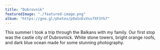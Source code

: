 ```yaml
---
title: "Dubrovnik"
featuredImage: "./featured-image.png"
album: "https://goo.gl/photos/p9aSnEvXssfXF3Yk7"
---
```

This summer I took a trip through the Balkans with my family. Our first stop was the castle city of Dubrovnick.
White stone towers, bright orange roofs, and dark blue ocean made for some stunning photography.
